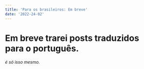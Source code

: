 ```yaml
---
title: 'Para os brasileiros: Em breve'
date: '2022-24-02'
---
```


# Em breve trarei posts traduzidos para o português.

###### é só isso mesmo.
